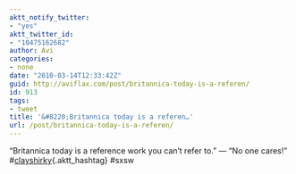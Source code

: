 ```yaml
---
aktt_notify_twitter:
- "yes"
aktt_twitter_id:
- "10475162682"
author: Avi
categories:
- none
date: "2010-03-14T12:33:42Z"
guid: http://aviflax.com/post/britannica-today-is-a-referen/
id: 913
tags:
- tweet
title: '&#8220;Britannica today is a referen…'
url: /post/britannica-today-is-a-referen/
---
```

&#8220;Britannica today is a reference work you can&#8217;t refer to.&#8221; — &#8220;No one cares!&#8221; #[clayshirky](http://search.twitter.com/search?q=%23clayshirky){.aktt_hashtag} #sxsw